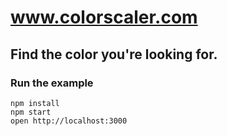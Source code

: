 # www.colorscaler.com

## Find the color you're looking for.

### Run the example

```
npm install
npm start
open http://localhost:3000
```
